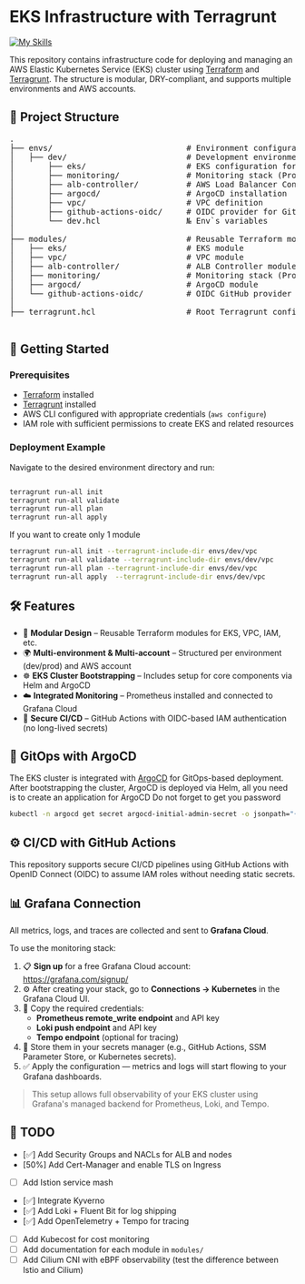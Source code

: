 # EKS Infrastructure with Terragrunt
[![My Skills](https://skillicons.dev/icons?i=aws,terraform,kubernetes,prometheus,grafana&perline=5)](https://skillicons.dev)

This repository contains infrastructure code for deploying and managing an AWS Elastic Kubernetes Service (EKS) cluster using [Terraform](https://www.terraform.io/) and [Terragrunt](https://terragrunt.gruntwork.io/). The structure is modular, DRY-compliant, and supports multiple environments and AWS accounts.

## 📁 Project Structure


<pre>
.
├── envs/                            # Environment configurations
│   ├── dev/                         # Development environment
│       ├── eks/                     # EKS configuration for dev
│       ├── monitoring/              # Monitoring stack (Prometheus, etc.)
│       ├── alb-controller/          # AWS Load Balancer Controller
│       ├── argocd/                  # ArgoCD installation
│       ├── vpc/                     # VPC definition
│       ├── github-actions-oidc/     # OIDC provider for GitHub Actions
│       └── dev.hcl                  № Env`s variables                   
│        
├── modules/                         # Reusable Terraform modules
│   ├── eks/                         # EKS module
│   ├── vpc/                         # VPC module
│   ├── alb-controller/              # ALB Controller module
│   ├── monitoring/                  # Monitoring stack (Prometheus, etc.)
│   ├── argocd/                      # ArgoCD module
│   └── github-actions-oidc/         # OIDC GitHub provider module
│
├── terragrunt.hcl                   # Root Terragrunt configuration

</pre>

## 🚀 Getting Started

### Prerequisites

- [Terraform](https://developer.hashicorp.com/terraform/downloads) installed
- [Terragrunt](https://terragrunt.gruntwork.io/docs/getting-started/install/) installed
- AWS CLI configured with appropriate credentials (`aws configure`)
- IAM role with sufficient permissions to create EKS and related resources


### Deployment Example

Navigate to the desired environment directory and run:

```bash

terragrunt run-all init
terragrunt run-all validate
terragrunt run-all plan
terragrunt run-all apply 

```

If you want to create only 1 module

```bash
terragrunt run-all init --terragrunt-include-dir envs/dev/vpc
terragrunt run-all validate --terragrunt-include-dir envs/dev/vpc
terragrunt run-all plan --terragrunt-include-dir envs/dev/vpc
terragrunt run-all apply  --terragrunt-include-dir envs/dev/vpc
```

## 🛠 Features

- 🔁 **Modular Design** – Reusable Terraform modules for EKS, VPC, IAM, etc.
- 🌍 **Multi-environment & Multi-account** – Structured per environment (dev/prod) and AWS account
- ☸️ **EKS Cluster Bootstrapping** – Includes setup for core components via Helm and ArgoCD
- ☁️ **Integrated Monitoring** – Prometheus installed and connected to Grafana Cloud
- 🔐 **Secure CI/CD** – GitHub Actions with OIDC-based IAM authentication (no long-lived secrets)


## 🔄 GitOps with ArgoCD

The EKS cluster is integrated with [ArgoCD](https://argo-cd.readthedocs.io/) for GitOps-based deployment. After bootstrapping the cluster, ArgoCD is deployed via Helm, all you need is to create an application for ArgoCD
Do not forget to get you password
```bash
kubectl -n argocd get secret argocd-initial-admin-secret -o jsonpath="{.data.password}" | base64 -
```

## ⚙️ CI/CD with GitHub Actions

This repository supports secure CI/CD pipelines using GitHub Actions with OpenID Connect (OIDC) to assume IAM roles without needing static secrets.


## 📊 Grafana Connection

All metrics, logs, and traces are collected and sent to **Grafana Cloud**.

To use the monitoring stack:

1. 📋 **Sign up** for a free Grafana Cloud account: https://grafana.com/signup/
2. ⚙️ After creating your stack, go to **Connections → Kubernetes** in the Grafana Cloud UI.
3. 🔑 Copy the required credentials:
   - **Prometheus remote_write endpoint** and API key
   - **Loki push endpoint** and API key
   - **Tempo endpoint** (optional for tracing)
4. 🔐 Store them in your secrets manager (e.g., GitHub Actions, SSM Parameter Store, or Kubernetes secrets).
5. ✅ Apply the configuration — metrics and logs will start flowing to your Grafana dashboards.

> This setup allows full observability of your EKS cluster using Grafana's managed backend for Prometheus, Loki, and Tempo.


## 📌 TODO

- [✅] Add Security Groups and NACLs for ALB and nodes
- [50%] Add Cert-Manager and enable TLS on Ingress
- [ ] Add Istion service mash
- [✅] Integrate Kyverno
- [✅] Add Loki + Fluent Bit for log shipping
- [✅] Add OpenTelemetry + Tempo for tracing
- [ ] Add Kubecost for cost monitoring
- [ ] Add documentation for each module in `modules/`
- [ ] Add Cilium CNI with eBPF observability (test the difference between Istio and Cilium)
